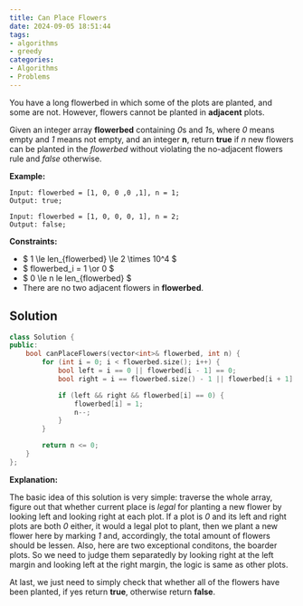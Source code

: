 ```yaml
---
title: Can Place Flowers
date: 2024-09-05 18:51:44
tags:
- algorithms
- greedy
categories:
- Algorithms
- Problems
---
```


You have a long flowerbed in which some of the plots are planted, and some are not. However, flowers cannot be planted in **adjacent** plots.

Given an integer array **flowerbed** containing *0*s and *1*s, where *0* means empty and *1* means not empty, and an integer **n**, return **true** if *n* new flowers can be planted in the *flowerbed* without violating the no-adjacent flowers rule and *false* otherwise.

**Example:**

```
Input: flowerbed = [1, 0, 0 ,0 ,1], n = 1;
Output: true;
```

```
Input: flowerbed = [1, 0, 0, 0, 1], n = 2;
Output: false;
```

**Constraints:**

- \$ 1 \le len_{flowerbed} \le 2 \times 10^4 \$
- \$ flowerbed_i = 1 \or 0 \$
- \$ 0 \le n le len_{flowerbed} \$
- There are no two adjacent flowers in **flowerbed**.

## Solution


```cpp
class Solution {
public:
    bool canPlaceFlowers(vector<int>& flowerbed, int n) {
        for (int i = 0; i < flowerbed.size(); i++) {
            bool left = i == 0 || flowerbed[i - 1] == 0;
            bool right = i == flowerbed.size() - 1 || flowerbed[i + 1] == 0;

            if (left && right && flowerbed[i] == 0) {
                flowerbed[i] = 1;
                n--;
            }
        }

        return n <= 0;
    }
};
```

**Explanation:**

The basic idea of this solution is very simple: traverse the whole array, figure out that whether current place is *legal* for planting a new flower by looking left and looking right at each plot. If a plot is *0* and its left and right plots are both *0* either, it would a legal plot to plant, then we plant a new flower here by marking *1* and, accordingly, the total amount of flowers should be lessen. Also, here are two exceptional conditons, the boarder plots. So we need to judge them separatedly by looking right at the left margin and looking left at the right margin, the logic is same as other plots.

At last, we just need to simply check that whether all of the flowers have been planted, if yes return **true**, otherwise return **false**.
